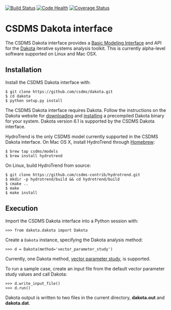 [![Build Status](https://travis-ci.org/csdms/dakota.svg?branch=master)](https://travis-ci.org/csdms/dakota)
[![Code Health](https://landscape.io/github/csdms/dakota/master/landscape.svg?style=flat)](https://landscape.io/github/csdms/dakota/master)
[![Coverage Status](https://coveralls.io/repos/csdms/dakota/badge.svg?branch=master)](https://coveralls.io/r/csdms/dakota?branch=master)

# CSDMS Dakota interface

The CSDMS Dakota interface provides
a [Basic Modeling Interface](http://dx.doi.org/10.1016/j.cageo.2012.04.002)
and API for the [Dakota](https://dakota.sandia.gov/)
iterative systems analysis toolkit.
This is currently alpha-level software
supported on Linux and Mac OSX.

## Installation

Install the CSDMS Dakota interface with:

	$ git clone https://github.com/csdms/dakota.git
	$ cd dakota
	$ python setup.py install

The CSDMS Dakota interface requires Dakota.
Follow the instructions on the Dakota website
for [downloading](https://dakota.sandia.gov/download.html) and
[installing](https://dakota.sandia.gov/content/install-linux-macosx)
a precompiled Dakota binary for your system.
Dakota version 6.1 is supported by the CSDMS Dakota interface.

HydroTrend is the only CSDMS model currently supported
in the CSDMS Dakota interface.
On Mac OS X,
install HydroTrend through [Homebrew](http://brew.sh/):

	$ brew tap csdms/models
	$ brew install hydrotrend

On Linux,
build HydroTrend from source:

	$ git clone https://github.com/csdms-contrib/hydrotrend.git
	$ mkdir -p hydrotrend/build && cd hydrotrend/build
	$ cmake ..
	$ make
	$ make install

## Execution

Import the CSDMS Dakota interface into a Python session with:

	>>> from dakota.dakota import Dakota

Create a `Dakota` instance,
specifying the Dakota analysis method:

	>>> d = Dakota(method='vector_parameter_study')

Currently,
one Dakota method,
[vector parameter study](https://dakota.sandia.gov/sites/default/files/docs/6.0/html-ref/method-vector_parameter_study.html),
is supported.

To run a sample case,
create an input file
from the default vector parameter study values
and call Dakota:

	>>> d.write_input_file()
	>>> d.run()

Dakota output is written to two files
in the current directory,
**dakota.out** and **dakota.dat**.
